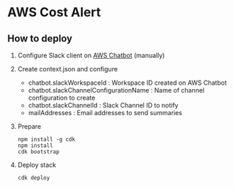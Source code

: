 # AWS Cost Alert

## How to deploy

 1. Configure Slack client on [AWS Chatbot](https://us-east-2.console.aws.amazon.com/chatbot/home) (manually)

 2. Create context.json and configure

    - chatbot.slackWorkspaceId : Workspace ID created on AWS Chatbot
    - chatbot.slackChannelConfigurationName : Name of channel configuration to create
    - chatbot.slackChannelId : Slack Channel ID to notify
    - mailAddresses : Email addresses to send summaries

 3. Prepare

    ```shell
    npm install -g cdk
    npm install
    cdk bootstrap
    ```

 4. Deploy stack

    ```shell
    cdk deploy
    ```
